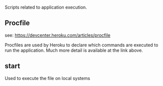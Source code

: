 Scripts related to application execution.

## Procfile
see: https://devcenter.heroku.com/articles/procfile

Procfiles are used by Heroku to declare which commands are executed to run the application. Much more detail is available at the link above.

## start

Used to execute the file on local systems
